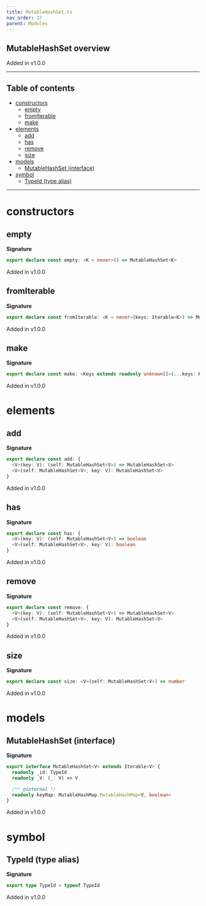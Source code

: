 ```yaml
---
title: MutableHashSet.ts
nav_order: 27
parent: Modules
---
```


## MutableHashSet overview

Added in v1.0.0

---

<h2 class="text-delta">Table of contents</h2>

- [constructors](#constructors)
  - [empty](#empty)
  - [fromIterable](#fromiterable)
  - [make](#make)
- [elements](#elements)
  - [add](#add)
  - [has](#has)
  - [remove](#remove)
  - [size](#size)
- [models](#models)
  - [MutableHashSet (interface)](#mutablehashset-interface)
- [symbol](#symbol)
  - [TypeId (type alias)](#typeid-type-alias)

---

# constructors

## empty

**Signature**

```ts
export declare const empty: <K = never>() => MutableHashSet<K>
```

Added in v1.0.0

## fromIterable

**Signature**

```ts
export declare const fromIterable: <K = never>(keys: Iterable<K>) => MutableHashSet<K>
```

Added in v1.0.0

## make

**Signature**

```ts
export declare const make: <Keys extends readonly unknown[]>(...keys: Keys) => MutableHashSet<Keys[number]>
```

Added in v1.0.0

# elements

## add

**Signature**

```ts
export declare const add: {
  <V>(key: V): (self: MutableHashSet<V>) => MutableHashSet<V>
  <V>(self: MutableHashSet<V>, key: V): MutableHashSet<V>
}
```

Added in v1.0.0

## has

**Signature**

```ts
export declare const has: {
  <V>(key: V): (self: MutableHashSet<V>) => boolean
  <V>(self: MutableHashSet<V>, key: V): boolean
}
```

Added in v1.0.0

## remove

**Signature**

```ts
export declare const remove: {
  <V>(key: V): (self: MutableHashSet<V>) => MutableHashSet<V>
  <V>(self: MutableHashSet<V>, key: V): MutableHashSet<V>
}
```

Added in v1.0.0

## size

**Signature**

```ts
export declare const size: <V>(self: MutableHashSet<V>) => number
```

Added in v1.0.0

# models

## MutableHashSet (interface)

**Signature**

```ts
export interface MutableHashSet<V> extends Iterable<V> {
  readonly _id: TypeId
  readonly _V: (_: V) => V

  /** @internal */
  readonly keyMap: MutableHashMap.MutableHashMap<V, boolean>
}
```

Added in v1.0.0

# symbol

## TypeId (type alias)

**Signature**

```ts
export type TypeId = typeof TypeId
```

Added in v1.0.0
